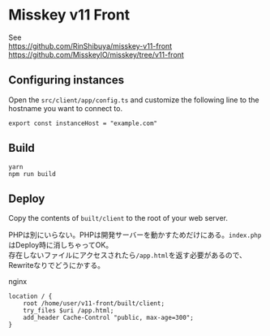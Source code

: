 # Misskey v11 Front
See  
https://github.com/RinShibuya/misskey-v11-front  
https://github.com/MisskeyIO/misskey/tree/v11-front

## Configuring instances
Open the `src/client/app/config.ts` and customize the following line to the hostname you want to connect to.
```
export const instanceHost = "example.com"
```

## Build
```
yarn
npm run build
```

## Deploy
Copy the contents of `built/client` to the root of your web server. 

PHPは別にいらない。PHPは開発サーバーを動かすためだけにある。`index.php`はDeploy時に消しちゃってOK。  
存在しないファイルにアクセスされたら`/app.html`を返す必要があるので、Rewriteなりでどうにかする。

nginx
```
location / {
	root /home/user/v11-front/built/client;
	try_files $uri /app.html;
	add_header Cache-Control "public, max-age=300";
}
```

